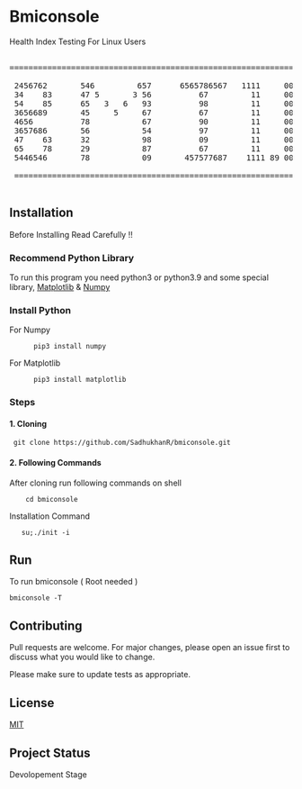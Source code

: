 # Bmiconsole
Health Index Testing For Linux Users
<br>
<pre>

======================================================================

 2456762       546         657      6565786567   1111     00000000
 34    83      47 5       3 56          67         11     00    00
 54    85      65   3   6   93          98         11     00    00
 3656689       45     5     67          67         11     00    00
 4656          78           67          90         11     00    00
 3657686       56           54          97         11     00    00
 47    63      32           98          09         11     00    00
 65    78      29           87          67         11     00    00
 5446546       78           09       457577687    1111 89 00000000

 ======================================================================

</pre>
## Installation 
Before Installing Read Carefully !!
### Recommend Python Library
To run this program you need python3 or python3.9 and some special library,
[Matplotlib](https://matplotlib.org) & [Numpy](https://numpy.org)
### Install Python
For Numpy



          pip3 install numpy


For Matplotlib 


          pip3 install matplotlib

     

### Steps

#### 1. Cloning
     git clone https://github.com/SadhukhanR/bmiconsole.git
#### 2. Following Commands
After cloning run following commands on shell 
        
        cd bmiconsole
        
        
Installation Command

    
       su;./init -i



## Run
To run bmiconsole ( Root needed )
    
    bmiconsole -T

## Contributing
Pull requests are welcome. For major changes, please open an issue first to discuss what you would like to change.

Please make sure to update tests as appropriate.

## License
[MIT](https://choosealicense.com/licenses/mit/)
## Project Status
Devolopement Stage
